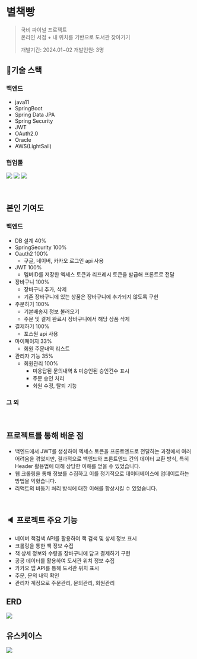 # 별책빵
> 국비 파이널 프로젝트<br>
> 온라인 서점 + 내 위치를 기반으로 도서관 찾아가기
>
> 개발기간: 2024.01~02 개발인원: 3명


## :wrench:기술 스택
### 백엔드
- java11
- SpringBoot
- Spring Data JPA
- Spring Security
- JWT
- OAuth2.0
- Oracle
- AWS(LightSail)

### 협업툴
<img src="https://img.shields.io/badge/github-181717?style=for-the-badge&logo=github&logoColor=white"> <img src="https://img.shields.io/badge/figma-F24E1E?style=for-the-badge&logo=figma&logoColor=white"> 
<img src="https://img.shields.io/badge/canva-00C4CC?style=for-the-badge&logo=canva&logoColor=white"> 

<br>

## 본인 기여도
<h3>백엔드</h3>

- DB 설계 40%
- SpringSecurity 100%
- Oauth2 100%
  - 구글, 네이버, 카카오 로그인 api 사용
- JWT 100%
  - 멤버ID를 저장한 엑세스 토큰과 리프레시 토큰을 발급해 프론트로 전달
- 장바구니 100%
  - 장바구니 추가, 삭제 
  - 기존 장바구니에 있는 상품은 장바구니에 추가되지 않도록 구현
- 주문하기 100%
  - 기본배송지 정보 불러오기
  - 주문 및 결제 완료시 장바구니에서 해당 상품 삭제
- 결제하기 100%
  - 포스원 api 사용
- 마이페이지 33%
  - 회원 주문내역 리스트
- 관리자 기능 35%
  - 회원관리 100%
    - 미응답된 문의내역 & 미승인된 승인건수 표시
    - 주문 승인 처리
    - 회원 수정, 탈퇴 기능 

<h3>그 외 </h3>
<br>

## 프로젝트를 통해 배운 점

- 백엔드에서 JWT를 생성하여 엑세스 토큰을 프론트엔드로 전달하는 과정에서 여러 어려움을 겪었지만, 결과적으로 백엔드와 프론트엔드 간의 데이터 교환 방식, 특히 Header 활용법에 대해 상당한 이해를 얻을 수 있었습니다.
- 웹 크롤링을 통해 정보를 수집하고 이를 정기적으로 데이터베이스에 업데이트하는 방법을 익혔습니다.
- 리액트의 비동기 처리 방식에 대한 이해를 향상시킬 수 있었습니다.

<br>

## :speaker: 프로젝트 주요 기능 
- 네이버 책검색 API를 활용하여 책 검색 및 상세 정보 표시
- 크롤링을 통한 책 정보 수집
- 책 상세 정보와 수량을 장바구니에 담고 결제하기 구현
- 공공 데이터를 활용하여 도서관 위치 정보 수집
- 카카오 맵 API를 통해 도서관 위치 표시
- 주문, 문의 내역 확인
- 관리자 계정으로 주문관리, 문의관리, 회원관리

## ERD
<img src="https://github.com/fin-finalProject/final-backend/assets/147576555/05607ae0-71e3-441d-abd1-debf0f954ed9"/>



## 유스케이스
<img src="https://github.com/fin-finalProject/final-backend/assets/147576555/3b31c45c-bb95-48e6-a78b-58d0a0c94f73"/>



